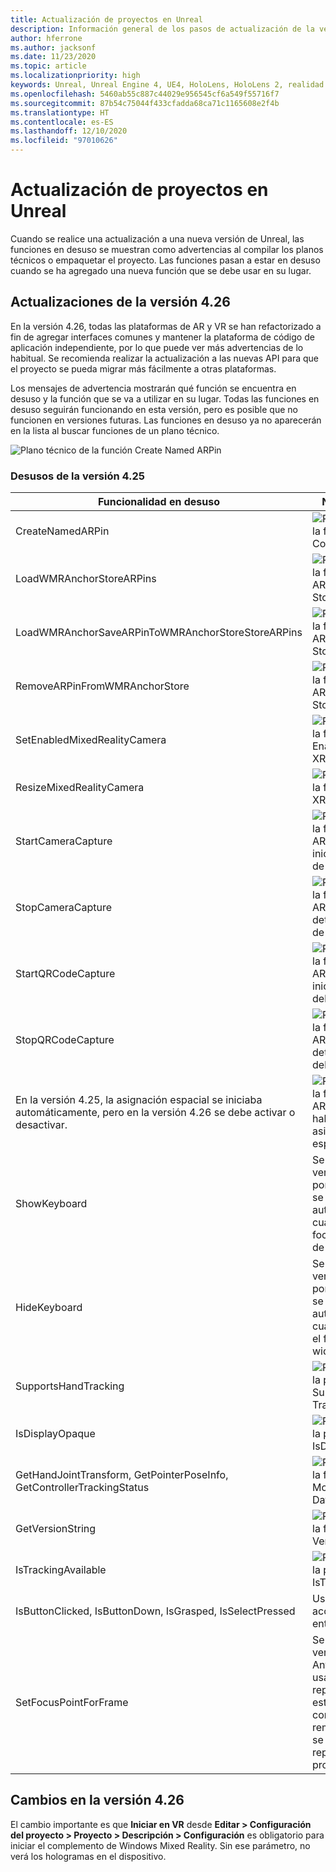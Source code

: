 ```yaml
---
title: Actualización de proyectos en Unreal
description: Información general de los pasos de actualización de la versión y las API en desuso en proyectos de Unreal.
author: hferrone
ms.author: jacksonf
ms.date: 11/23/2020
ms.topic: article
ms.localizationpriority: high
keywords: Unreal, Unreal Engine 4, UE4, HoloLens, HoloLens 2, realidad mixta, desarrollo, características, documentación, guías, hologramas, códigos qr, casco de realidad mixta, casco de windows mixed reality, casco de realidad virtual
ms.openlocfilehash: 5460ab55c887c44029e956545cf6a549f55716f7
ms.sourcegitcommit: 87b54c75044f433cfadda68ca71c1165608e2f4b
ms.translationtype: HT
ms.contentlocale: es-ES
ms.lasthandoff: 12/10/2020
ms.locfileid: "97010626"
---
```

# <a name="upgrading-projects-in-unreal"></a>Actualización de proyectos en Unreal

Cuando se realice una actualización a una nueva versión de Unreal, las funciones en desuso se muestran como advertencias al compilar los planos técnicos o empaquetar el proyecto.  Las funciones pasan a estar en desuso cuando se ha agregado una nueva función que se debe usar en su lugar. 

## <a name="426-upgrades"></a>Actualizaciones de la versión 4.26
 
En la versión 4.26, todas las plataformas de AR y VR se han refactorizado a fin de agregar interfaces comunes y mantener la plataforma de código de aplicación independiente, por lo que puede ver más advertencias de lo habitual.  Se recomienda realizar la actualización a las nuevas API para que el proyecto se pueda migrar más fácilmente a otras plataformas.

Los mensajes de advertencia mostrarán qué función se encuentra en desuso y la función que se va a utilizar en su lugar.  Todas las funciones en desuso seguirán funcionando en esta versión, pero es posible que no funcionen en versiones futuras.  Las funciones en desuso ya no aparecerán en la lista al buscar funciones de un plano técnico.

![Plano técnico de la función Create Named ARPin](images/unreal-porting-img-01.png)

### <a name="425-deprecations"></a>Desusos de la versión 4.25

| Funcionalidad en desuso | Nueva función |
| --- | --- |
| CreateNamedARPin | ![Plano técnico de la función Pin Component](images/unreal-porting-img-02.png) |
| LoadWMRAnchorStoreARPins | ![Plano técnico de la función Load ARPins from Local Store](images/unreal-porting-img-03.png) |
| LoadWMRAnchorSaveARPinToWMRAnchorStoreStoreARPins | ![Plano técnico de la función Save ARPin to Local Store](images/unreal-porting-img-04.png) |
| RemoveARPinFromWMRAnchorStore | ![Plano técnico de la función Remove ARPin from Local Store](images/unreal-porting-img-05.png) |
| SetEnabledMixedRealityCamera | ![Plano técnico de la función Set Enabled XRCamera](images/unreal-porting-img-06.png) |
| ResizeMixedRealityCamera | ![Plano técnico de la función Resize XRCamera](images/unreal-porting-img-07.png) |
| StartCameraCapture | ![Plano técnico de la función Toggle ARCapture para iniciar la captura de la cámara](images/unreal-porting-img-08.png) |
| StopCameraCapture | ![Plano técnico de la función Toggle ARCapture para detener la captura de la cámara](images/unreal-porting-img-09.png) |
| StartQRCodeCapture | ![Plano técnico de la función Toggle ARCapture para iniciar la captura del código QR](images/unreal-porting-img-10.png) |
| StopQRCodeCapture | ![Plano técnico de la función Toggle ARCapture para detener la captura del código QR](images/unreal-porting-img-11.png) |
| En la versión 4.25, la asignación espacial se iniciaba automáticamente, pero en la versión 4.26 se debe activar o desactivar. | ![Plano técnico de la función Toggle ARCapture para habilitar la asignación espacial](images/unreal-porting-img-12.png) |
| ShowKeyboard | Se quitó en la versión 4.26 porque el teclado se mostraba automáticamente cuando se ponía el foco en un widget de texto. |
| HideKeyboard | Se quitó en la versión 4.26 porque el teclado se ocultaba automáticamente cuando se quitaba el foco de un widget de texto. |
| SupportsHandTracking | ![Plano técnico de la propiedad Supports Hand Tracking](images/unreal-porting-img-13.png) |
| IsDisplayOpaque | ![Plano técnico de la propiedad IsDisplayOpaque](images/unreal-porting-img-14.png) |
| GetHandJointTransform, GetPointerPoseInfo, GetControllerTrackingStatus | ![Plano técnico de la función Get Motion Controller Data](images/unreal-porting-img-15.png) |
| GetVersionString | ![Plano técnico de la función Get Version String](images/unreal-porting-img-16.png) |
| IsTrackingAvailable | ![Plano técnico de la propiedad IsTrackingAvailable](images/unreal-porting-img-17.png) |
| IsButtonClicked, IsButtonDown, IsGrasped, IsSelectPressed | Use el sistema de acciones de entrada de Unreal. |
| SetFocusPointForFrame | Se quitó de la versión 4.26.  Anteriormente, se usaba para la reproyección al establecer una comunicación remota, pero ahora se admite la reproyección en profundidad. |

## <a name="426-changes"></a>Cambios en la versión 4.26

El cambio importante es que **Iniciar en VR** desde **Editar > Configuración del proyecto > Proyecto > Descripción > Configuración** es obligatorio para iniciar el complemento de Windows Mixed Reality. Sin ese parámetro, no verá los hologramas en el dispositivo.

